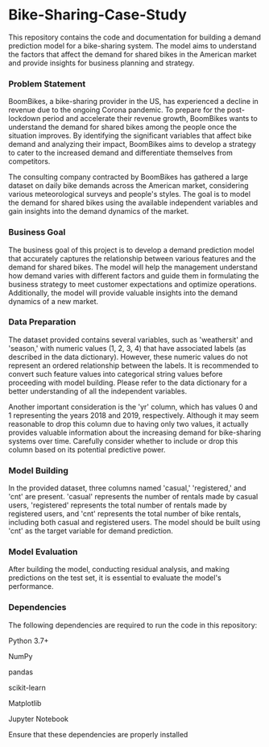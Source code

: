 # Bike-Sharing-Case-Study


This repository contains the code and documentation for building a demand prediction model for a bike-sharing system. The model aims to understand the factors that affect the demand for shared bikes in the American market and provide insights for business planning and strategy.

### Problem Statement
BoomBikes, a bike-sharing provider in the US, has experienced a decline in revenue due to the ongoing Corona pandemic. To prepare for the post-lockdown period and accelerate their revenue growth, BoomBikes wants to understand the demand for shared bikes among the people once the situation improves. By identifying the significant variables that affect bike demand and analyzing their impact, BoomBikes aims to develop a strategy to cater to the increased demand and differentiate themselves from competitors.

The consulting company contracted by BoomBikes has gathered a large dataset on daily bike demands across the American market, considering various meteorological surveys and people's styles. The goal is to model the demand for shared bikes using the available independent variables and gain insights into the demand dynamics of the market.

### Business Goal
The business goal of this project is to develop a demand prediction model that accurately captures the relationship between various features and the demand for shared bikes. The model will help the management understand how demand varies with different factors and guide them in formulating the business strategy to meet customer expectations and optimize operations. Additionally, the model will provide valuable insights into the demand dynamics of a new market.

### Data Preparation
The dataset provided contains several variables, such as 'weathersit' and 'season,' with numeric values (1, 2, 3, 4) that have associated labels (as described in the data dictionary). However, these numeric values do not represent an ordered relationship between the labels. It is recommended to convert such feature values into categorical string values before proceeding with model building. Please refer to the data dictionary for a better understanding of all the independent variables.

Another important consideration is the 'yr' column, which has values 0 and 1 representing the years 2018 and 2019, respectively. Although it may seem reasonable to drop this column due to having only two values, it actually provides valuable information about the increasing demand for bike-sharing systems over time. Carefully consider whether to include or drop this column based on its potential predictive power.

### Model Building
In the provided dataset, three columns named 'casual,' 'registered,' and 'cnt' are present. 'casual' represents the number of rentals made by casual users, 'registered' represents the total number of rentals made by registered users, and 'cnt' represents the total number of bike rentals, including both casual and registered users. The model should be built using 'cnt' as the target variable for demand prediction.

### Model Evaluation
After building the model, conducting residual analysis, and making predictions on the test set, it is essential to evaluate the model's performance.

### Dependencies
The following dependencies are required to run the code in this repository:

Python 3.7+

NumPy

pandas

scikit-learn

Matplotlib

Jupyter Notebook

Ensure that these dependencies are properly installed
